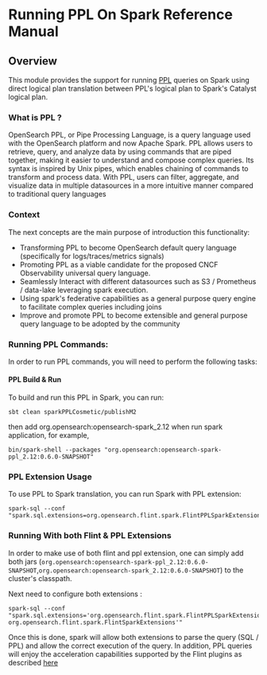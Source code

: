 # Running PPL On Spark Reference Manual

## Overview

This module provides the support for running [PPL](https://github.com/opensearch-project/piped-processing-language) queries on Spark using direct logical plan
translation between PPL's logical plan to Spark's Catalyst logical plan.

### What is PPL ?
OpenSearch PPL, or Pipe Processing Language, is a query language used with the OpenSearch platform and now Apache Spark.
PPL allows users to retrieve, query, and analyze data by using commands that are piped together, making it easier to understand and compose complex queries.
Its syntax is inspired by Unix pipes, which enables chaining of commands to transform and process data. 
With PPL, users can filter, aggregate, and visualize data in multiple datasources in a more intuitive manner compared to traditional query languages

### Context

The next concepts are the main purpose of introduction this functionality:
- Transforming PPL to become OpenSearch default query language (specifically for logs/traces/metrics signals)
- Promoting PPL as a viable candidate for the proposed  CNCF Observability universal query language.
- Seamlessly Interact with different datasources such as S3 / Prometheus / data-lake leveraging spark execution.
- Using spark's federative capabilities as a general purpose query engine to facilitate complex queries including joins 
- Improve and promote PPL to become extensible and general purpose query language to be adopted by the community


### Running PPL Commands:

In order to run PPL commands, you will need to perform the following tasks:

#### PPL Build & Run

To build and run this PPL in Spark, you can run:

```
sbt clean sparkPPLCosmetic/publishM2
```
then add org.opensearch:opensearch-spark_2.12 when run spark application, for example,
```
bin/spark-shell --packages "org.opensearch:opensearch-spark-ppl_2.12:0.6.0-SNAPSHOT"
```

### PPL Extension Usage

To use PPL to Spark translation, you can run Spark with PPL extension:

```
spark-sql --conf "spark.sql.extensions=org.opensearch.flint.spark.FlintPPLSparkExtensions"
```

### Running With both Flint & PPL Extensions
In order to make use of both flint and ppl extension, one can simply add both jars (`org.opensearch:opensearch-spark-ppl_2.12:0.6.0-SNAPSHOT`,`org.opensearch:opensearch-spark_2.12:0.6.0-SNAPSHOT`) to the cluster's
classpath.

Next need to configure both extensions :
```
spark-sql --conf "spark.sql.extensions='org.opensearch.flint.spark.FlintPPLSparkExtensions, org.opensearch.flint.spark.FlintSparkExtensions'"
```

Once this is done, spark will allow both extensions to parse the query (SQL / PPL) and allow the correct execution of the query.
In addition, PPL queries will enjoy the acceleration capabilities supported by the Flint plugins as described [here](index.md)

